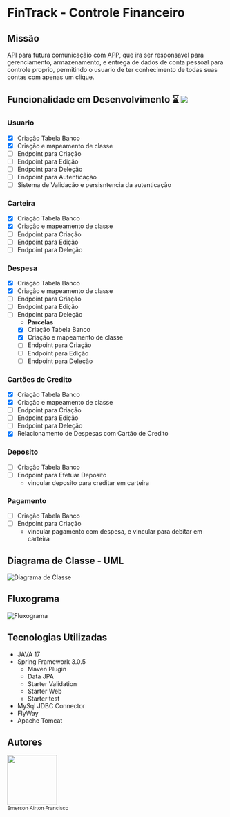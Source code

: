 # FinTrack - Controle Financeiro

## Missão
  API para futura comunicaçãio com APP, que ira ser responsavel para gerenciamento, armazenamento, e entrega de dados de conta pessoal para controle proprio, permitindo
o usuario de ter conhecimento de todas suas contas com apenas um clique.

## Funcionalidade em Desenvolvimento ⌛ ![](https://geps.dev/progress/34)

### Usuario
- [x] Criação Tabela Banco
- [x] Criação e mapeamento de classe
- [ ] Endpoint para Criação
- [ ] Endpoint para Edição
- [ ] Endpoint para Deleção
- [ ] Endpoint para Autenticação
- [ ] Sistema de Validação e persisntencia da autenticação

### Carteira
- [x] Criação Tabela Banco
- [x] Criação e mapeamento de classe
- [ ] Endpoint para Criação
- [ ] Endpoint para Edição
- [ ] Endpoint para Deleção

### Despesa
- [x] Criação Tabela Banco
- [x] Criação e mapeamento de classe
- [ ] Endpoint para Criação
- [ ] Endpoint para Edição
- [ ] Endpoint para Deleção
  - **Parcelas**
  - [x] Criação Tabela Banco
  - [x] Criação e mapeamento de classe
  - [ ] Endpoint para Criação 
  - [ ] Endpoint para Edição 
  - [ ] Endpoint para Deleção

### Cartões de Credito
- [x] Criação Tabela Banco
- [x] Criação e mapeamento de classe
- [ ] Endpoint para Criação
- [ ] Endpoint para Edição
- [ ] Endpoint para Deleção
- [x] Relacionamento de Despesas com Cartão de Credito

### Deposito
- [ ] Criação Tabela Banco
- [ ] Endpoint para Efetuar Deposito
   - vincular deposito para creditar em carteira


### Pagamento
- [ ] Criação Tabela Banco
- [ ] Endpoint para Criação
   - vincular pagamento com despesa, e vincular para debitar em carteira

## Diagrama de Classe - UML
![Diagrama de Classe](https://user-images.githubusercontent.com/98819630/229304511-51368701-f086-4745-8d31-fd5a8c793662.png)

## Fluxograma

![Fluxograma](https://user-images.githubusercontent.com/98819630/228962060-5b3dd648-1f98-420d-81b3-a07e97efcc3c.png)

## Tecnologias Utilizadas

- JAVA 17
- Spring Framework 3.0.5
   - Maven Plugin
   - Data JPA
   - Starter Validation
   - Starter Web
   - Starter test
- MySql JDBC Connector
- FlyWay
- Apache Tomcat
   
## Autores

 [<img src="https://avatars.githubusercontent.com/u/98819630?v=4" width=115><br><sub>Emerson Airton Francisco</sub>](https://github.com/EmersonFrancisco) 
